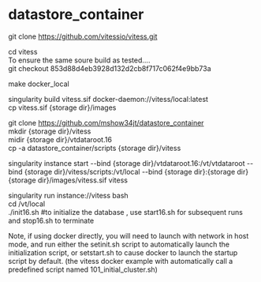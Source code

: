 # datastore_container


git clone https://github.com/vitessio/vitess.git  

cd vitess  
To ensure the same soure build as tested....  
git checkout 853d88d4eb3928d132d2cb8f717c062f4e9bb73a  

make docker_local  

singularity build vitess.sif docker-daemon://vitess/local:latest  
cp vitess.sif {storage dir}/images  


git clone https://github.com/mshow34jt/datastore_container  
mkdir {storage dir}/vitess  
midir {storage dir}/vtdataroot.16  
cp -a datastore_container/scripts {storage dir}/vitess  

singularity instance start  --bind {storage dir}/vtdataroot.16:/vt/vtdataroot --bind {storage dir}/vitess/scripts:/vt/local --bind {storage dir}:{storage dir} {storage dir}/images/vitess.sif vitess  

 singularity run instance://vitess bash  
 cd /vt/local  
 ./init16.sh #to initialize the database , use start16.sh for subsequent runs and stop16.sh to terminate  

Note, if using docker directly, you will need to launch with network in host mode, and run either the setinit.sh script to automatically launch the initialization script, or setstart.sh to cause docker to launch the startup script by default. (the vitess docker example with automatically call a predefined script named 101_initial_cluster.sh)  
